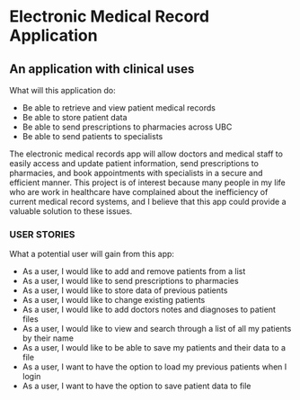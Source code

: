 # Electronic Medical Record Application

## An application with clinical uses

What will this application do:
- Be able to retrieve and view patient medical records
- Be able to store patient data
- Be able to send prescriptions to pharmacies across UBC
- Be able to send patients to specialists

<p>
The electronic medical records app will allow 
doctors and medical staff to easily access and 
update patient information, send prescriptions to 
pharmacies, and book appointments with specialists
in a secure and efficient manner. This project
is of interest because many people in my life who are 
work in healthcare have complained about the inefficiency of
current medical record systems, and I believe that
this app could provide a valuable solution to 
these issues.
</p>

<h3>
USER STORIES
</h3>

What a potential user will gain from this app:
- As a user, I would like to add and remove patients from a list
- As a user, I would like to send prescriptions to pharmacies
- As a user, I would like to store data of previous patients
- As a user, I would like to change existing patients
- As a user, I would like to add doctors notes and diagnoses to patient files
- As a user, I would like to view and search through a list of all my patients by their name
- As a user, I would like to be able to save my patients and their data to a file
- As a user, I want to have the option to load my previous patients when I login 
- As a user, I want to have the option to save patient data to file